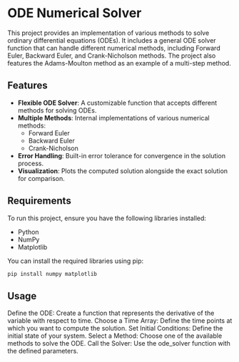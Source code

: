 # ODE Numerical Solver

This project provides an implementation of various methods to solve ordinary differential equations (ODEs). It includes a general ODE solver function that can handle different numerical methods, including Forward Euler, Backward Euler, and Crank-Nicholson methods. The project also features the Adams-Moulton method as an example of a multi-step method.

## Features

- **Flexible ODE Solver**: A customizable function that accepts different methods for solving ODEs.
- **Multiple Methods**: Internal implementations of various numerical methods:
  - Forward Euler
  - Backward Euler
  - Crank-Nicholson
- **Error Handling**: Built-in error tolerance for convergence in the solution process.
- **Visualization**: Plots the computed solution alongside the exact solution for comparison.

## Requirements

To run this project, ensure you have the following libraries installed:

- Python
- NumPy
- Matplotlib

You can install the required libraries using pip:

```bash
pip install numpy matplotlib
```
## Usage
Define the ODE: Create a function that represents the derivative of the variable with respect to time.
Choose a Time Array: Define the time points at which you want to compute the solution.
Set Initial Conditions: Define the initial state of your system.
Select a Method: Choose one of the available methods to solve the ODE.
Call the Solver: Use the ode_solver function with the defined parameters.
